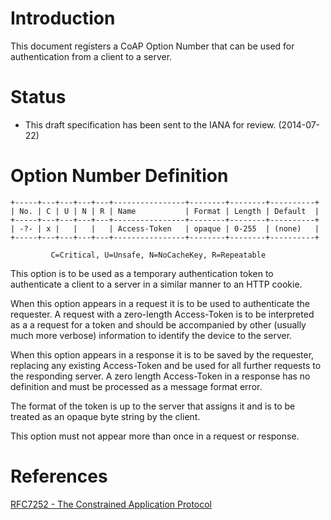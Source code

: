 # Introduction

This document registers a CoAP Option Number that can be used for
authentication from a client to a server.

# Status

* This draft specification has been sent to the IANA for review. (2014-07-22)

# Option Number Definition

    +-----+---+---+---+---+----------------+--------+--------+----------+
    | No. | C | U | N | R | Name           | Format | Length | Default  |
    +-----+---+---+---+---+----------------+--------+--------+----------+
    | -?- | x |   |   |   | Access-Token   | opaque | 0-255  | (none)   |
    +-----+---+---+---+---+----------------+--------+--------+----------+

             C=Critical, U=Unsafe, N=NoCacheKey, R=Repeatable

This option is to be used as a temporary authentication token to authenticate
a client to a server in a similar manner to an HTTP cookie.

When this option appears in a request it is to be used to authenticate the
requester. A request with a zero-length Access-Token is to be interpreted as a
a request for a token and should be accompanied by other (usually much more
verbose) information to identify the device to the server.

When this option appears in a response it is to be saved by the requester,
replacing any existing Access-Token and be used for all further requests to the
responding server. A zero length Access-Token in a response has no definition
and must be processed as a message format error.

The format of the token is up to the server that assigns it and is to be treated
as an opaque byte string by the client.

This option must not appear more than once in a request or response.

# References

[RFC7252 - The Constrained Application Protocol](http://tools.ietf.org/html/rfc7252)
